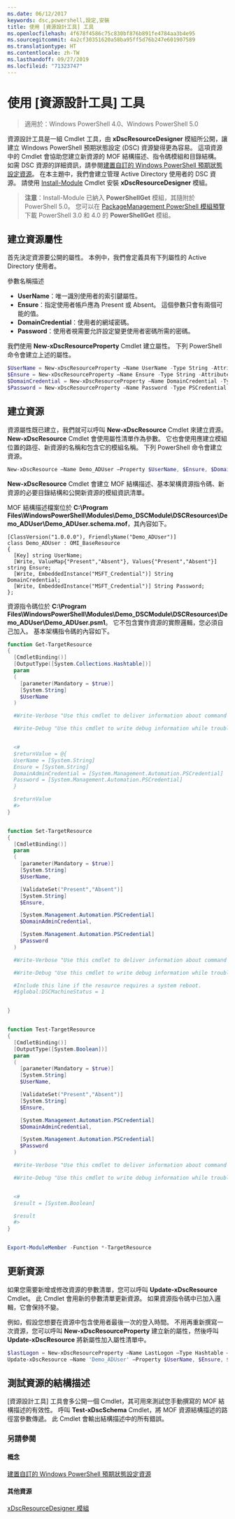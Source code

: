 ```yaml
---
ms.date: 06/12/2017
keywords: dsc,powershell,設定,安裝
title: 使用 [資源設計工具] 工具
ms.openlocfilehash: 4f678f4586c75c830bf876b891fe4784aa3b4e95
ms.sourcegitcommit: 4a2cf30351620a58ba95ff5d76b247e601907589
ms.translationtype: HT
ms.contentlocale: zh-TW
ms.lasthandoff: 09/27/2019
ms.locfileid: "71323747"
---
```

# <a name="using-the-resource-designer-tool"></a>使用 [資源設計工具] 工具

> 適用於：Windows PowerShell 4.0、Windows PowerShell 5.0

資源設計工具是一組 Cmdlet 工具，由 **xDscResourceDesigner** 模組所公開，讓建立 Windows PowerShell 預期狀態設定 (DSC) 資源變得更為容易。 這項資源中的 Cmdlet 會協助您建立新資源的 MOF 結構描述、指令碼模組和目錄結構。 如需 DSC 資源的詳細資訊，請參閱[建置自訂的 Windows PowerShell 預期狀態設定資源](authoringResource.md)。
在本主題中，我們會建立管理 Active Directory 使用者的 DSC 資源。
請使用 [Install-Module](/powershell/module/PowershellGet/Install-Module) Cmdlet 安裝 **xDscResourceDesigner** 模組。

>**注意**：Install-Module 已納入 **PowerShellGet** 模組，其隨附於 PowerShell 5.0。 您可以在 [PackageManagement PowerShell 模組預覽](https://www.microsoft.com/en-us/download/details.aspx?id=49186)下載 PowerShell 3.0 和 4.0 的 **PowerShellGet** 模組。

## <a name="creating-resource-properties"></a>建立資源屬性
首先決定資源要公開的屬性。 本例中，我們會定義具有下列屬性的 Active Directory 使用者。

參數名稱描述
* **UserName**：唯一識別使用者的索引鍵屬性。
* **Ensure**：指定使用者帳戶應為 Present 或 Absent。 這個參數只會有兩個可能的值。
* **DomainCredential**：使用者的網域密碼。
* **Password**：使用者視需要允許設定變更使用者密碼所需的密碼。

我們使用 **New-xDscResourceProperty** Cmdlet 建立屬性。 下列 PowerShell 命令會建立上述的屬性。

```powershell
$UserName = New-xDscResourceProperty –Name UserName -Type String -Attribute Key
$Ensure = New-xDscResourceProperty –Name Ensure -Type String -Attribute Write –ValidateSet "Present", "Absent"
$DomainCredential = New-xDscResourceProperty –Name DomainCredential -Type PSCredential -Attribute Write
$Password = New-xDscResourceProperty –Name Password -Type PSCredential -Attribute Write
```

## <a name="create-the-resource"></a>建立資源

資源屬性既已建立，我們就可以呼叫 **New-xDscResource** Cmdlet 來建立資源。 **New-xDscResource** Cmdlet 會使用屬性清單作為參數。 它也會使用應建立模組位置的路徑、新資源的名稱和包含它的模組名稱。 下列 PowerShell 命令會建立資源。

```powershell
New-xDscResource –Name Demo_ADUser –Property $UserName, $Ensure, $DomainCredential, $Password –Path 'C:\Program Files\WindowsPowerShell\Modules' –ModuleName Demo_DSCModule
```

**New-xDscResource** Cmdlet 會建立 MOF 結構描述、基本架構資源指令碼、新資源的必要目錄結構和公開新資源的模組資訊清單。

MOF 結構描述檔案位於 **C:\Program Files\WindowsPowerShell\Modules\Demo_DSCModule\DSCResources\Demo_ADUser\Demo_ADUser.schema.mof**，其內容如下。

```
[ClassVersion("1.0.0.0"), FriendlyName("Demo_ADUser")]
class Demo_ADUser : OMI_BaseResource
{
  [Key] string UserName;
  [Write, ValueMap{"Present","Absent"}, Values{"Present","Absent"}] string Ensure;
  [Write, EmbeddedInstance("MSFT_Credential")] String DomainCredential;
  [Write, EmbeddedInstance("MSFT_Credential")] String Password;
};
```

資源指令碼位於 **C:\Program Files\WindowsPowerShell\Modules\Demo_DSCModule\DSCResources\Demo_ADUser\Demo_ADUser.psm1**。 它不包含實作資源的實際邏輯，您必須自己加入。 基本架構指令碼的內容如下。

```powershell
function Get-TargetResource
{
  [CmdletBinding()]
  [OutputType([System.Collections.Hashtable])]
  param
  (
    [parameter(Mandatory = $true)]
    [System.String]
    $UserName
  )

  #Write-Verbose "Use this cmdlet to deliver information about command processing."

  #Write-Debug "Use this cmdlet to write debug information while troubleshooting."


  <#
  $returnValue = @{
  UserName = [System.String]
  Ensure = [System.String]
  DomainAdminCredential = [System.Management.Automation.PSCredential]
  Password = [System.Management.Automation.PSCredential]
  }

  $returnValue
  #>
}


function Set-TargetResource
{
  [CmdletBinding()]
  param
  (
    [parameter(Mandatory = $true)]
    [System.String]
    $UserName,

    [ValidateSet("Present","Absent")]
    [System.String]
    $Ensure,

    [System.Management.Automation.PSCredential]
    $DomainAdminCredential,

    [System.Management.Automation.PSCredential]
    $Password
  )

  #Write-Verbose "Use this cmdlet to deliver information about command processing."

  #Write-Debug "Use this cmdlet to write debug information while troubleshooting."

  #Include this line if the resource requires a system reboot.
  #$global:DSCMachineStatus = 1


}


function Test-TargetResource
{
  [CmdletBinding()]
  [OutputType([System.Boolean])]
  param
  (
    [parameter(Mandatory = $true)]
    [System.String]
    $UserName,

    [ValidateSet("Present","Absent")]
    [System.String]
    $Ensure,

    [System.Management.Automation.PSCredential]
    $DomainAdminCredential,

    [System.Management.Automation.PSCredential]
    $Password
  )

  #Write-Verbose "Use this cmdlet to deliver information about command processing."

  #Write-Debug "Use this cmdlet to write debug information while troubleshooting."


  <#
  $result = [System.Boolean]

  $result
  #>
}


Export-ModuleMember -Function *-TargetResource
```

## <a name="updating-the-resource"></a>更新資源

如果您需要新增或修改資源的參數清單，您可以呼叫 **Update-xDscResource** Cmdlet。 此 Cmdlet 會用新的參數清單更新資源。 如果資源指令碼中已加入邏輯，它會保持不變。

例如，假設您想要在資源中包含使用者最後一次的登入時間。 不用再重新撰寫一次資源，您可以呼叫 **New-xDscResourceProperty** 建立新的屬性，然後呼叫 **Update-xDscResource** 將新屬性加入屬性清單中。

```powershell
$lastLogon = New-xDscResourceProperty –Name LastLogon –Type Hashtable –Attribute Write –Description "For mapping users to their last log on time"
Update-xDscResource –Name 'Demo_ADUser' –Property $UserName, $Ensure, $DomainCredential, $Password, $lastLogon -Force
```

## <a name="testing-a-resource-schema"></a>測試資源的結構描述

[資源設計工具] 工具會多公開一個 Cmdlet，其可用來測試您手動撰寫的 MOF 結構描述的有效性。 呼叫 **Test-xDscSchema** Cmdlet，將 MOF 資源結構描述的路徑當參數傳遞。 此 Cmdlet 會輸出結構描述中的所有錯誤。

### <a name="see-also"></a>另請參閱

#### <a name="concepts"></a>概念
[建置自訂的 Windows PowerShell 預期狀態設定資源](authoringResource.md)

#### <a name="other-resources"></a>其他資源
[xDscResourceDesigner 模組](https://www.powershellgallery.com/packages/xDscResourceDesigner/1.12.0.0)
